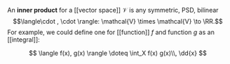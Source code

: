 An **inner product** for a [[vector space]] $\mathcal{V}$ is any symmetric, PSD, bilinear  $$\langle\cdot , \cdot \rangle: \mathcal{V} \times \mathcal{V} \to \RR.$$ For example, we could define one for [[function]] $f$ and function $g$ as an [[integral]]:

$$
\langle f(x), g(x) \rangle \doteq \int_X f(x) g(x)\\, \dd{x}
$$
